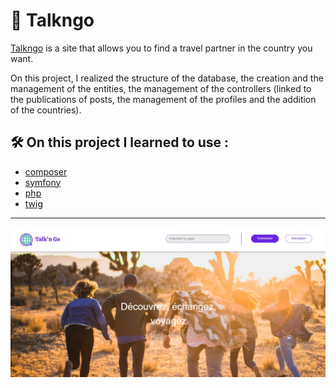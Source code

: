 # 🛫 Talkngo

[Talkngo](http://talkngo.darius-yvens.com/) is a site that allows you to find a travel partner in the country you want.

On this project, I realized the structure of the database, the creation and the management of the entities, the management of the controllers (linked to the publications of posts, the management of the profiles and the addition of the countries).


## 🛠️ On this project I learned to use :

- [composer](https://getcomposer.org/)
- [symfony](https://symfony.com/)
- [php](https://php.org/)
- [twig](https://twig.symfony.com/)

---

![](https://github.com/Luthernmr/Talkngo/blob/master/talkngo.JPG?raw=true)

